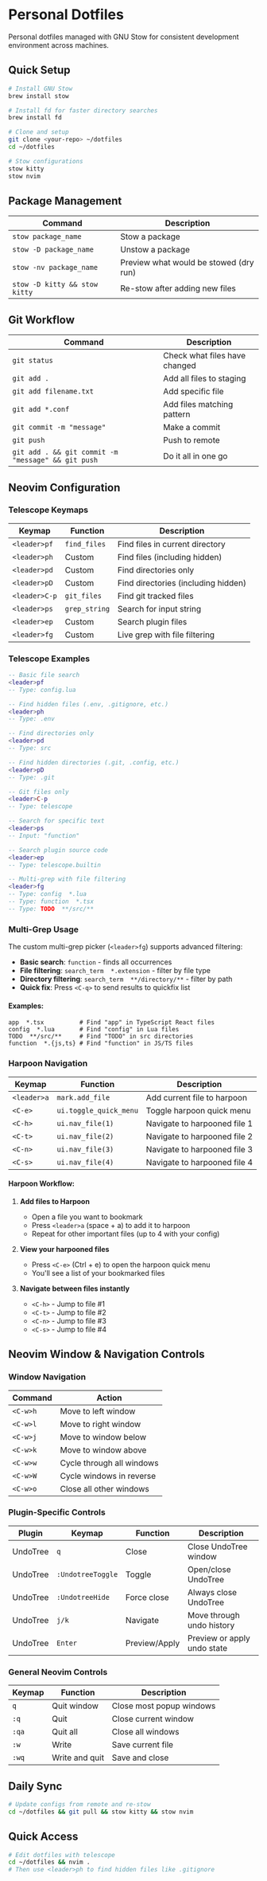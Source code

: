 # Personal Dotfiles

Personal dotfiles managed with GNU Stow for consistent development environment across machines.

## Quick Setup

```bash
# Install GNU Stow
brew install stow

# Install fd for faster directory searches
brew install fd

# Clone and setup
git clone <your-repo> ~/dotfiles
cd ~/dotfiles

# Stow configurations
stow kitty
stow nvim
```

## Package Management

| Command                       | Description                            |
| ----------------------------- | -------------------------------------- |
| `stow package_name`           | Stow a package                         |
| `stow -D package_name`        | Unstow a package                       |
| `stow -nv package_name`       | Preview what would be stowed (dry run) |
| `stow -D kitty && stow kitty` | Re-stow after adding new files         |

## Git Workflow

| Command                                            | Description                   |
| -------------------------------------------------- | ----------------------------- |
| `git status`                                       | Check what files have changed |
| `git add .`                                        | Add all files to staging      |
| `git add filename.txt`                             | Add specific file             |
| `git add *.conf`                                   | Add files matching pattern    |
| `git commit -m "message"`                          | Make a commit                 |
| `git push`                                         | Push to remote                |
| `git add . && git commit -m "message" && git push` | Do it all in one go           |

## Neovim Configuration

### Telescope Keymaps

| Keymap        | Function      | Description                         |
| ------------- | ------------- | ----------------------------------- |
| `<leader>pf`  | `find_files`  | Find files in current directory     |
| `<leader>ph`  | Custom        | Find files (including hidden)       |
| `<leader>pd`  | Custom        | Find directories only               |
| `<leader>pD`  | Custom        | Find directories (including hidden) |
| `<leader>C-p` | `git_files`   | Find git tracked files              |
| `<leader>ps`  | `grep_string` | Search for input string             |
| `<leader>ep`  | Custom        | Search plugin files                 |
| `<leader>fg`  | Custom        | Live grep with file filtering       |

### Telescope Examples

```lua
-- Basic file search
<leader>pf
-- Type: config.lua

-- Find hidden files (.env, .gitignore, etc.)
<leader>ph
-- Type: .env

-- Find directories only
<leader>pd
-- Type: src

-- Find hidden directories (.git, .config, etc.)
<leader>pD
-- Type: .git

-- Git files only
<leader>C-p
-- Type: telescope

-- Search for specific text
<leader>ps
-- Input: "function"

-- Search plugin source code
<leader>ep
-- Type: telescope.builtin

-- Multi-grep with file filtering
<leader>fg
-- Type: config  *.lua
-- Type: function  *.tsx
-- Type: TODO  **/src/**
```

### Multi-Grep Usage

The custom multi-grep picker (`<leader>fg`) supports advanced filtering:

- **Basic search**: `function` - finds all occurrences
- **File filtering**: `search_term  *.extension` - filter by file type
- **Directory filtering**: `search_term  **/directory/**` - filter by path
- **Quick fix**: Press `<C-q>` to send results to quickfix list

#### Examples:

```
app  *.tsx          # Find "app" in TypeScript React files
config  *.lua       # Find "config" in Lua files
TODO  **/src/**     # Find "TODO" in src directories
function  *.{js,ts} # Find "function" in JS/TS files
```

### Harpoon Navigation

| Keymap      | Function               | Description                  |
| ----------- | ---------------------- | ---------------------------- |
| `<leader>a` | `mark.add_file`        | Add current file to harpoon  |
| `<C-e>`     | `ui.toggle_quick_menu` | Toggle harpoon quick menu    |
| `<C-h>`     | `ui.nav_file(1)`       | Navigate to harpooned file 1 |
| `<C-t>`     | `ui.nav_file(2)`       | Navigate to harpooned file 2 |
| `<C-n>`     | `ui.nav_file(3)`       | Navigate to harpooned file 3 |
| `<C-s>`     | `ui.nav_file(4)`       | Navigate to harpooned file 4 |

#### Harpoon Workflow:

1. **Add files to Harpoon**

   - Open a file you want to bookmark
   - Press `<leader>a` (space + a) to add it to harpoon
   - Repeat for other important files (up to 4 with your config)

2. **View your harpooned files**

   - Press `<C-e>` (Ctrl + e) to open the harpoon quick menu
   - You'll see a list of your bookmarked files

3. **Navigate between files instantly**
   - `<C-h>` - Jump to file #1
   - `<C-t>` - Jump to file #2
   - `<C-n>` - Jump to file #3
   - `<C-s>` - Jump to file #4

## Neovim Window & Navigation Controls

### Window Navigation

| Command  | Action                    |
| -------- | ------------------------- |
| `<C-w>h` | Move to left window       |
| `<C-w>l` | Move to right window      |
| `<C-w>j` | Move to window below      |
| `<C-w>k` | Move to window above      |
| `<C-w>w` | Cycle through all windows |
| `<C-w>W` | Cycle windows in reverse  |
| `<C-w>o` | Close all other windows   |

### Plugin-Specific Controls

| Plugin   | Keymap            | Function      | Description                 |
| -------- | ----------------- | ------------- | --------------------------- |
| UndoTree | `q`               | Close         | Close UndoTree window       |
| UndoTree | `:UndotreeToggle` | Toggle        | Open/close UndoTree         |
| UndoTree | `:UndotreeHide`   | Force close   | Always close UndoTree       |
| UndoTree | `j/k`             | Navigate      | Move through undo history   |
| UndoTree | `Enter`           | Preview/Apply | Preview or apply undo state |

### General Neovim Controls

| Keymap | Function       | Description              |
| ------ | -------------- | ------------------------ |
| `q`    | Quit window    | Close most popup windows |
| `:q`   | Quit           | Close current window     |
| `:qa`  | Quit all       | Close all windows        |
| `:w`   | Write          | Save current file        |
| `:wq`  | Write and quit | Save and close           |

## Daily Sync

```bash
# Update configs from remote and re-stow
cd ~/dotfiles && git pull && stow kitty && stow nvim
```

## Quick Access

```bash
# Edit dotfiles with telescope
cd ~/dotfiles && nvim .
# Then use <leader>ph to find hidden files like .gitignore
```
